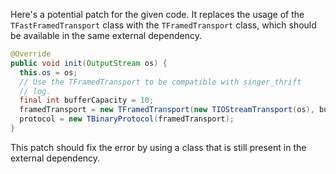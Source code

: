 Here's a potential patch for the given code. It replaces the usage of the `TFastFramedTransport` class with the `TFramedTransport` class, which should be available in the same external dependency.

```java
@Override
public void init(OutputStream os) {
  this.os = os;
  // Use the TFramedTransport to be compatible with singer_thrift
  // log.
  final int bufferCapacity = 10;
  framedTransport = new TFramedTransport(new TIOStreamTransport(os), bufferCapacity);
  protocol = new TBinaryProtocol(framedTransport);
}
```

This patch should fix the error by using a class that is still present in the external dependency.